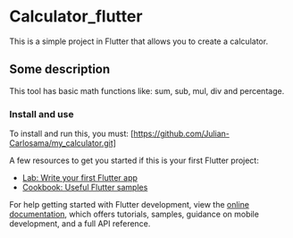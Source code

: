 # Calculator_flutter

This is a simple project in Flutter that allows you to create a calculator.

## Some description

This tool has basic math functions like: sum, sub, mul, div and percentage.

### Install and use

To install and run this, you must:
[https://github.com/Julian-Carlosama/my_calculator.git]



A few resources to get you started if this is your first Flutter project:

- [Lab: Write your first Flutter app](https://docs.flutter.dev/get-started/codelab)
- [Cookbook: Useful Flutter samples](https://docs.flutter.dev/cookbook)

For help getting started with Flutter development, view the
[online documentation](https://docs.flutter.dev/), which offers tutorials,
samples, guidance on mobile development, and a full API reference.
